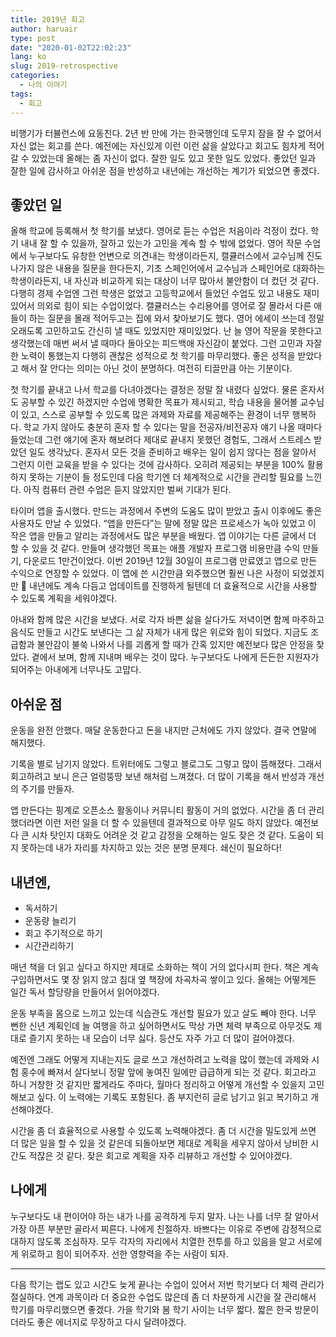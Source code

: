 ```yaml
---
title: 2019년 회고
author: haruair
type: post
date: "2020-01-02T22:02:23"
lang: ko
slug: 2019-retrospective
categories:
  - 나의 이야기
tags:
  - 회고
---
```


비행기가 터뷸런스에 요동친다. 2년 반 만에 가는 한국행인데 도무지 잠을 잘 수 없어서 자신 없는 회고를 쓴다. 예전에는 자신있게 이런 이런 삶을 살았다고 회고도 힘차게 적어갈 수 있었는데 올해는 좀 자신이 없다. 잘한 일도 있고 못한 일도 있었다. 좋았던 일과 잘한 일에 감사하고 아쉬운 점을 반성하고 내년에는 개선하는 계기가 되었으면 좋겠다.

## 좋았던 일

올해 학교에 등록해서 첫 학기를 보냈다. 영어로 듣는 수업은 처음이라 걱정이 컸다. 학기 내내 잘 할 수 있을까, 잘하고 있는가 고민을 계속 할 수 밖에 없었다. 영어 작문 수업에서 누구보다도 유창한 언변으로 의견내는 학생이라든지, 캘큘러스에서 교수님께 진도 나가지 않은 내용을 질문을 한다든지, 기초 스페인어에서 교수님과 스페인어로 대화하는 학생이라든지, 내 자신과 비교하게 되는 대상이 너무 많아서 불안함이 더 컸던 것 같다. 다행히 경제 수업엔 그런 학생은 없었고 고등학교에서 들었던 수업도 있고 내용도 재미있어서 의외로 힘이 되는 수업이었다. 캘큘러스는 수리용어를 영어로 잘 몰라서 다른 애들이 하는 질문을 몰래 적어두고는 집에 와서 찾아보기도 했다. 영어 에세이 쓰는데 정말 오래도록 고민하고도 간신히 낼 때도 있었지만 재미있었다. 난 늘 영어 작문을 못한다고 생각했는데 매번 써서 낼 때마다 돌아오는 피드백애 자신감이 붙었다. 그런 고민과 자잘한 노력이 통했는지 다행히 괜찮은 성적으로 첫 학기를 마무리했다. 좋은 성적을 받았다고 해서 잘 안다는 의미는 아닌 것이 분명하다. 여전히 티끌만큼 아는 기분이다.

첫 학기를 끝내고 나서 학교를 다녀야겠다는 결정은 정말 잘 내렸다 싶었다. 물론 혼자서도 공부할 수 있긴 하겠지만 수업에 명확한 목표가 제시되고, 학습 내용을 물어볼 교수님이 있고, 스스로 공부할 수 있도록 많은 과제와 자료를 제공해주는 환경이 너무 행복하다. 학교 가지 않아도 충분히 혼자 할 수 있다는 말을 전공자/비전공자 얘기 나올 때마다 들었는데 그런 얘기에 혼자 해보려다 제대로 끝내지 못했던 경험도, 그래서 스트레스 받았던 일도 생각났다. 혼자서 모든 것을 준비하고 배우는 일이 쉽지 않다는 점을 알아서 그런지 이런 교육을 받을 수 있다는 것에 감사하다. 오히려 제공되는 부분을 100% 활용하지 못하는 기분이 들 정도인데 다음 학기엔 더 체계적으로 시간을 관리할 필요를 느낀다. 아직 컴퓨터 관련 수업은 듣지 않았지만 벌써 기대가 된다.

타이머 앱을 출시했다. 만드는 과정에서 주변의 도움도 많이 받았고 출시 이후에도 좋은 사용자도 만날 수 있었다. “앱을 만든다”는 말에 정말 많은 프로세스가 녹아 있었고 이 작은 앱을 만들고 알리는 과정에서도 많은 부분을 배웠다. 앱 이야기는 다른 글에서 더 할 수 있을 것 같다. 만들며 생각했던 목표는 애플 개발자 프로그램 비용만큼 수익 만들기, 다운로드 1만건이었다. 이번 2019년 12월 30일이 프로그램 만료였고 앱으로 만든 수익으로 연장할 수 있었다. 이 앱에 쓴 시간만큼 외주했으면 훨씬 나은 사정이 되었겠지만 🤧 내년에도 계속 다듬고 업데이트를 진행하게 될텐데 더 효율적으로 시간을 사용할 수 있도록 계획을 세워야겠다.

아내와 함께 많은 시간을 보냈다. 서로 각자 바쁜 삶을 살다가도 저녁이면 함께 마주하고 음식도 만들고 시간도 보낸다는 그 삶 자체가 내게 많은 위로와 힘이 되었다. 지금도 조급함과 불안감이 불쑥 나와서 나를 괴롭게 할 때가 간혹 있지만 예전보다 많은 안정을 찾았다. 곁에서 보며, 함께 지내며 배우는 것이 많다. 누구보다도 나에게 든든한 지원자가 되어주는 아내에게 너무나도 고맙다.

## 아쉬운 점

운동을 완전 안했다. 매달 운동한다고 돈을 내지만 근처에도 가지 않았다. 결국 연말에 해지했다.

기록을 별로 남기지 않았다. 트위터에도 그렇고 블로그도 그렇고 많이 뜸해졌다. 그래서 회고하려고 보니 은근 얼렁뚱땅 보낸 해처럼 느껴졌다. 더 많이 기록을 해서 반성과 개선의 주기를 만들자.

앱 만든다는 핑계로 오픈소스 활동이나 커뮤니티 활동이 거의 없었다. 시간을 좀 더 관리했더라면 이런 저런 일을 더 할 수 있을텐데 결과적으로 아무 일도 하지 않았다. 예전보다 큰 시차 탓인지 대화도 어려운 것 같고 감정을 오해하는 일도 잦은 것 같다. 도움이 되지 못하는데 내가 자리를 차지하고 있는 것은 분명 문제다. 쇄신이 필요하다!

## 내년엔,

- 독서하기
- 운동량 늘리기
- 회고 주기적으로 하기
- 시간관리하기

매년 책을 더 읽고 싶다고 하지만 제대로 소화하는 책이 거의 없다시피 한다. 책은 계속 구입하면서도 몇 장 읽지 않고 침대 옆 책장에 차곡차곡 쌓이고 있다. 올해는 어떻게든 일간 독서 할당량을 만들어서 읽어야겠다.

운동 부족을 몸으로 느끼고 있는데 식습관도 개선할 필요가 있고 살도 빼야 한다. 너무 뻔한 신년 계획인데 늘 여행을 하고 싶어하면서도 막상 가면 체력 부족으로 아무것도 제대로 즐기지 못하는 내 모습이 너무 싫다. 등산도 자주 가고 더 많이 걸어야겠다.

예전엔 그래도 어떻게 지내는지도 글로 쓰고 개선하려고 노력을 많이 했는데 과제와 시험 홍수에 빠져서 살다보니 정말 앞에 놓여진 일에만 급급하게 되는 것 같다. 회고라고 하니 거창한 것 같지만 짧게라도 주마다, 월마다 정리하고 어떻게 개선할 수 있을지 고민해보고 싶다. 이 노력에는 기록도 포함된다. 좀 부지런히 글로 남기고 읽고 복기하고 개선해야겠다.

시간을 좀 더 효율적으로 사용할 수 있도록 노력해야겠다. 좀 더 시간을 밀도있게 쓰면 더 많은 일을 할 수 있을 것 같은데 되돌아보면 제대로 계획을 세우지 않아서 낭비한 시간도 적잖은 것 같다. 잦은 회고로 계획을 자주 리뷰하고 개선할 수 있어야겠다.

## 나에게

누구보다도 내 편이어야 하는 내가 나를 공격하게 두지 말자. 나는 나를 너무 잘 알아서 가장 아픈 부분만 골라서 찌른다. 나에게 친절하자. 바쁘다는 이유로 주변에 감정적으로 대하지 않도록 조심하자. 모두 각자의 자리에서 치열한 전투를 하고 있음을 알고 서로에게 위로하고 힘이 되어주자. 선한 영향력을 주는 사람이 되자.

----

다음 학기는 랩도 있고 시간도 늦게 끝나는 수업이 있어서 저번 학기보다 더 체력 관리가 절실하다. 연계 과목이라 더 중요한 수업도 많은데 좀 더 차분하게 시간을 잘 관리해서 학기를 마무리했으면 좋겠다. 가을 학기와 봄 학기 사이는 너무 짧다. 짧은 한국 방문이더라도 좋은 에너지로 무장하고 다시 달려야겠다.
